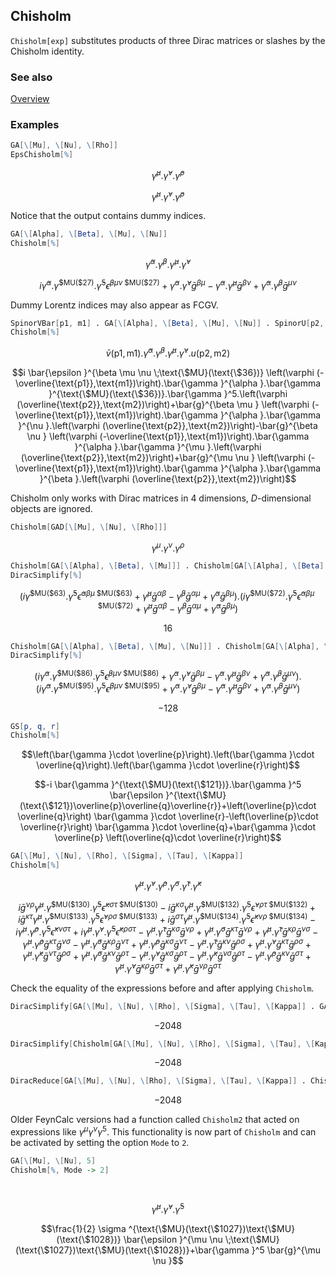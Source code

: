 ## Chisholm

`Chisholm[exp]` substitutes products of three Dirac matrices or slashes by the Chisholm identity.

### See also

[Overview](Extra/FeynCalc.md)

### Examples

```mathematica
GA[\[Mu], \[Nu], \[Rho]]
EpsChisholm[%]
```

$$\bar{\gamma }^{\mu }.\bar{\gamma }^{\nu }.\bar{\gamma }^{\rho }$$

$$\bar{\gamma }^{\mu }.\bar{\gamma }^{\nu }.\bar{\gamma }^{\rho }$$

Notice that the output contains dummy indices.

```mathematica
GA[\[Alpha], \[Beta], \[Mu], \[Nu]]
Chisholm[%]
```

$$\bar{\gamma }^{\alpha }.\bar{\gamma }^{\beta }.\bar{\gamma }^{\mu }.\bar{\gamma }^{\nu }$$

$$i \bar{\gamma }^{\alpha }.\bar{\gamma }^{\text{\$MU}(\text{\$27})}.\bar{\gamma }^5 \bar{\epsilon }^{\beta \mu \nu \;\text{\$MU}(\text{\$27})}+\bar{\gamma }^{\alpha }.\bar{\gamma }^{\nu } \bar{g}^{\beta \mu }-\bar{\gamma }^{\alpha }.\bar{\gamma }^{\mu } \bar{g}^{\beta \nu }+\bar{\gamma }^{\alpha }.\bar{\gamma }^{\beta } \bar{g}^{\mu \nu }$$

Dummy Lorentz indices may also appear as FCGV.

```mathematica
SpinorVBar[p1, m1] . GA[\[Alpha], \[Beta], \[Mu], \[Nu]] . SpinorU[p2, m2]
Chisholm[%]
```

$$\bar{v}(\text{p1},\text{m1}).\bar{\gamma }^{\alpha }.\bar{\gamma }^{\beta }.\bar{\gamma }^{\mu }.\bar{\gamma }^{\nu }.u(\text{p2},\text{m2})$$

$$i \bar{\epsilon }^{\beta \mu \nu \;\text{\$MU}(\text{\$36})} \left(\varphi (-\overline{\text{p1}},\text{m1})\right).\bar{\gamma }^{\alpha }.\bar{\gamma }^{\text{\$MU}(\text{\$36})}.\bar{\gamma }^5.\left(\varphi (\overline{\text{p2}},\text{m2})\right)+\bar{g}^{\beta \mu } \left(\varphi (-\overline{\text{p1}},\text{m1})\right).\bar{\gamma }^{\alpha }.\bar{\gamma }^{\nu }.\left(\varphi (\overline{\text{p2}},\text{m2})\right)-\bar{g}^{\beta \nu } \left(\varphi (-\overline{\text{p1}},\text{m1})\right).\bar{\gamma }^{\alpha }.\bar{\gamma }^{\mu }.\left(\varphi (\overline{\text{p2}},\text{m2})\right)+\bar{g}^{\mu \nu } \left(\varphi (-\overline{\text{p1}},\text{m1})\right).\bar{\gamma }^{\alpha }.\bar{\gamma }^{\beta }.\left(\varphi (\overline{\text{p2}},\text{m2})\right)$$

Chisholm only works with Dirac matrices in $4$ dimensions, $D$-dimensional objects are ignored.

```mathematica
Chisholm[GAD[\[Mu], \[Nu], \[Rho]]]
```

$$\gamma ^{\mu }.\gamma ^{\nu }.\gamma ^{\rho }$$

```mathematica
Chisholm[GA[\[Alpha], \[Beta], \[Mu]]] . Chisholm[GA[\[Alpha], \[Beta], \[Mu]]]
DiracSimplify[%]
```

$$\left(i \bar{\gamma }^{\text{\$MU}(\text{\$63})}.\bar{\gamma }^5 \bar{\epsilon }^{\alpha \beta \mu \;\text{\$MU}(\text{\$63})}+\bar{\gamma }^{\mu } \bar{g}^{\alpha \beta }-\bar{\gamma }^{\beta } \bar{g}^{\alpha \mu }+\bar{\gamma }^{\alpha } \bar{g}^{\beta \mu }\right).\left(i \bar{\gamma }^{\text{\$MU}(\text{\$72})}.\bar{\gamma }^5 \bar{\epsilon }^{\alpha \beta \mu \;\text{\$MU}(\text{\$72})}+\bar{\gamma }^{\mu } \bar{g}^{\alpha \beta }-\bar{\gamma }^{\beta } \bar{g}^{\alpha \mu }+\bar{\gamma }^{\alpha } \bar{g}^{\beta \mu }\right)$$

$$16$$

```mathematica
Chisholm[GA[\[Alpha], \[Beta], \[Mu], \[Nu]]] . Chisholm[GA[\[Alpha], \[Beta], \[Mu], \[Nu]]]
DiracSimplify[%]
```

$$\left(i \bar{\gamma }^{\alpha }.\bar{\gamma }^{\text{\$MU}(\text{\$86})}.\bar{\gamma }^5 \bar{\epsilon }^{\beta \mu \nu \;\text{\$MU}(\text{\$86})}+\bar{\gamma }^{\alpha }.\bar{\gamma }^{\nu } \bar{g}^{\beta \mu }-\bar{\gamma }^{\alpha }.\bar{\gamma }^{\mu } \bar{g}^{\beta \nu }+\bar{\gamma }^{\alpha }.\bar{\gamma }^{\beta } \bar{g}^{\mu \nu }\right).\left(i \bar{\gamma }^{\alpha }.\bar{\gamma }^{\text{\$MU}(\text{\$95})}.\bar{\gamma }^5 \bar{\epsilon }^{\beta \mu \nu \;\text{\$MU}(\text{\$95})}+\bar{\gamma }^{\alpha }.\bar{\gamma }^{\nu } \bar{g}^{\beta \mu }-\bar{\gamma }^{\alpha }.\bar{\gamma }^{\mu } \bar{g}^{\beta \nu }+\bar{\gamma }^{\alpha }.\bar{\gamma }^{\beta } \bar{g}^{\mu \nu }\right)$$

$$-128$$

```mathematica
GS[p, q, r]
Chisholm[%]
```

$$\left(\bar{\gamma }\cdot \overline{p}\right).\left(\bar{\gamma }\cdot \overline{q}\right).\left(\bar{\gamma }\cdot \overline{r}\right)$$

$$-i \bar{\gamma }^{\text{\$MU}(\text{\$121})}.\bar{\gamma }^5 \bar{\epsilon }^{\text{\$MU}(\text{\$121})\overline{p}\overline{q}\overline{r}}+\left(\overline{p}\cdot \overline{q}\right) \bar{\gamma }\cdot \overline{r}-\left(\overline{p}\cdot \overline{r}\right) \bar{\gamma }\cdot \overline{q}+\bar{\gamma }\cdot \overline{p} \left(\overline{q}\cdot \overline{r}\right)$$

```mathematica
GA[\[Mu], \[Nu], \[Rho], \[Sigma], \[Tau], \[Kappa]]
Chisholm[%]
```

$$\bar{\gamma }^{\mu }.\bar{\gamma }^{\nu }.\bar{\gamma }^{\rho }.\bar{\gamma }^{\sigma }.\bar{\gamma }^{\tau }.\bar{\gamma }^{\kappa }$$

$$i \bar{g}^{\nu \rho } \bar{\gamma }^{\mu }.\bar{\gamma }^{\text{\$MU}(\text{\$130})}.\bar{\gamma }^5 \bar{\epsilon }^{\kappa \sigma \tau \;\text{\$MU}(\text{\$130})}-i \bar{g}^{\kappa \sigma } \bar{\gamma }^{\mu }.\bar{\gamma }^{\text{\$MU}(\text{\$132})}.\bar{\gamma }^5 \bar{\epsilon }^{\nu \rho \tau \;\text{\$MU}(\text{\$132})}+i \bar{g}^{\kappa \tau } \bar{\gamma }^{\mu }.\bar{\gamma }^{\text{\$MU}(\text{\$133})}.\bar{\gamma }^5 \bar{\epsilon }^{\nu \rho \sigma \;\text{\$MU}(\text{\$133})}+i \bar{g}^{\sigma \tau } \bar{\gamma }^{\mu }.\bar{\gamma }^{\text{\$MU}(\text{\$134})}.\bar{\gamma }^5 \bar{\epsilon }^{\kappa \nu \rho \;\text{\$MU}(\text{\$134})}-i \bar{\gamma }^{\mu }.\bar{\gamma }^{\rho }.\bar{\gamma }^5 \bar{\epsilon }^{\kappa \nu \sigma \tau }+i \bar{\gamma }^{\mu }.\bar{\gamma }^{\nu }.\bar{\gamma }^5 \bar{\epsilon }^{\kappa \rho \sigma \tau }-\bar{\gamma }^{\mu }.\bar{\gamma }^{\tau } \bar{g}^{\kappa \sigma } \bar{g}^{\nu \rho }+\bar{\gamma }^{\mu }.\bar{\gamma }^{\sigma } \bar{g}^{\kappa \tau } \bar{g}^{\nu \rho }+\bar{\gamma }^{\mu }.\bar{\gamma }^{\tau } \bar{g}^{\kappa \rho } \bar{g}^{\nu \sigma }-\bar{\gamma }^{\mu }.\bar{\gamma }^{\rho } \bar{g}^{\kappa \tau } \bar{g}^{\nu \sigma }-\bar{\gamma }^{\mu }.\bar{\gamma }^{\sigma } \bar{g}^{\kappa \rho } \bar{g}^{\nu \tau }+\bar{\gamma }^{\mu }.\bar{\gamma }^{\rho } \bar{g}^{\kappa \sigma } \bar{g}^{\nu \tau }-\bar{\gamma }^{\mu }.\bar{\gamma }^{\tau } \bar{g}^{\kappa \nu } \bar{g}^{\rho \sigma }+\bar{\gamma }^{\mu }.\bar{\gamma }^{\nu } \bar{g}^{\kappa \tau } \bar{g}^{\rho \sigma }+\bar{\gamma }^{\mu }.\bar{\gamma }^{\kappa } \bar{g}^{\nu \tau } \bar{g}^{\rho \sigma }+\bar{\gamma }^{\mu }.\bar{\gamma }^{\sigma } \bar{g}^{\kappa \nu } \bar{g}^{\rho \tau }-\bar{\gamma }^{\mu }.\bar{\gamma }^{\nu } \bar{g}^{\kappa \sigma } \bar{g}^{\rho \tau }-\bar{\gamma }^{\mu }.\bar{\gamma }^{\kappa } \bar{g}^{\nu \sigma } \bar{g}^{\rho \tau }-\bar{\gamma }^{\mu }.\bar{\gamma }^{\rho } \bar{g}^{\kappa \nu } \bar{g}^{\sigma \tau }+\bar{\gamma }^{\mu }.\bar{\gamma }^{\nu } \bar{g}^{\kappa \rho } \bar{g}^{\sigma \tau }+\bar{\gamma }^{\mu }.\bar{\gamma }^{\kappa } \bar{g}^{\nu \rho } \bar{g}^{\sigma \tau }$$

Check the equality of the expressions before and after applying `Chisholm`.

```mathematica
DiracSimplify[GA[\[Mu], \[Nu], \[Rho], \[Sigma], \[Tau], \[Kappa]] . GA[\[Mu], \[Nu], \[Rho], \[Sigma], \[Tau], \[Kappa]]]
```

$$-2048$$

```mathematica
DiracSimplify[Chisholm[GA[\[Mu], \[Nu], \[Rho], \[Sigma], \[Tau], \[Kappa]]] . Chisholm[GA[\[Mu], \[Nu], \[Rho], \[Sigma], \[Tau], \[Kappa]]]]
```

$$-2048$$

```mathematica
DiracReduce[GA[\[Mu], \[Nu], \[Rho], \[Sigma], \[Tau], \[Kappa]] . Chisholm[GA[\[Mu], \[Nu], \[Rho], \[Sigma], \[Tau], \[Kappa]]]]
```

$$-2048$$

Older FeynCalc versions had a function called `Chisholm2` that acted on expressions like $\gamma^{\mu} \gamma^{\nu} \gamma^5$. This functionality is now part of `Chisholm` and can be activated by setting the option `Mode` to `2`.

```mathematica
GA[\[Mu], \[Nu], 5]
Chisholm[%, Mode -> 2] 
  
 

```

$$\bar{\gamma }^{\mu }.\bar{\gamma }^{\nu }.\bar{\gamma }^5$$

$$\frac{1}{2} \sigma ^{\text{\$MU}(\text{\$1027})\text{\$MU}(\text{\$1028})} \bar{\epsilon }^{\mu \nu \;\text{\$MU}(\text{\$1027})\text{\$MU}(\text{\$1028})}+\bar{\gamma }^5 \bar{g}^{\mu \nu }$$
